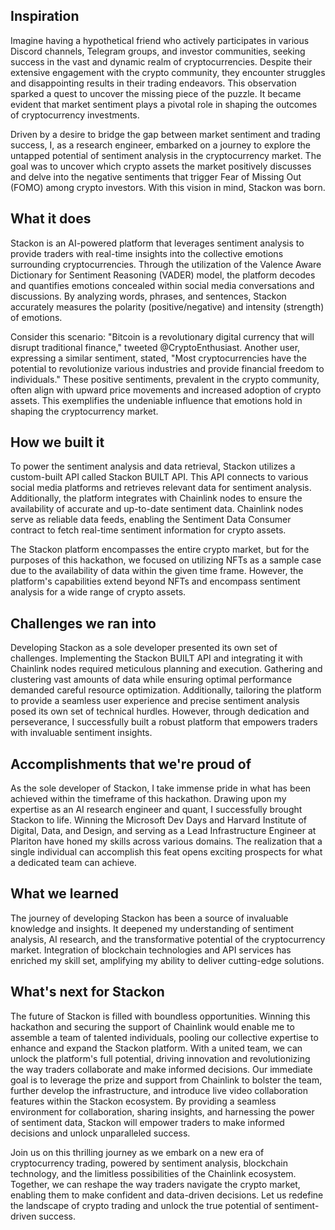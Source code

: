 ## Inspiration
Imagine having a hypothetical friend who actively participates in various Discord channels, Telegram groups, and investor communities, seeking success in the vast and dynamic realm of cryptocurrencies. Despite their extensive engagement with the crypto community, they encounter struggles and disappointing results in their trading endeavors. This observation sparked a quest to uncover the missing piece of the puzzle. It became evident that market sentiment plays a pivotal role in shaping the outcomes of cryptocurrency investments.

Driven by a desire to bridge the gap between market sentiment and trading success, I, as a research engineer, embarked on a journey to explore the untapped potential of sentiment analysis in the cryptocurrency market. The goal was to uncover which crypto assets the market positively discusses and delve into the negative sentiments that trigger Fear of Missing Out (FOMO) among crypto investors. With this vision in mind, Stackon was born.

## What it does
Stackon is an AI-powered platform that leverages sentiment analysis to provide traders with real-time insights into the collective emotions surrounding cryptocurrencies. Through the utilization of the Valence Aware Dictionary for Sentiment Reasoning (VADER) model, the platform decodes and quantifies emotions concealed within social media conversations and discussions. By analyzing words, phrases, and sentences, Stackon accurately measures the polarity (positive/negative) and intensity (strength) of emotions.

Consider this scenario: "Bitcoin is a revolutionary digital currency that will disrupt traditional finance," tweeted @CryptoEnthusiast. Another user, expressing a similar sentiment, stated, "Most cryptocurrencies have the potential to revolutionize various industries and provide financial freedom to individuals." These positive sentiments, prevalent in the crypto community, often align with upward price movements and increased adoption of crypto assets. This exemplifies the undeniable influence that emotions hold in shaping the cryptocurrency market.

## How we built it
To power the sentiment analysis and data retrieval, Stackon utilizes a custom-built API called Stackon BUILT API. This API connects to various social media platforms and retrieves relevant data for sentiment analysis. Additionally, the platform integrates with Chainlink nodes to ensure the availability of accurate and up-to-date sentiment data. Chainlink nodes serve as reliable data feeds, enabling the Sentiment Data Consumer contract to fetch real-time sentiment information for crypto assets.

The Stackon platform encompasses the entire crypto market, but for the purposes of this hackathon, we focused on utilizing NFTs as a sample case due to the availability of data within the given time frame. However, the platform's capabilities extend beyond NFTs and encompass sentiment analysis for a wide range of crypto assets.

## Challenges we ran into
Developing Stackon as a sole developer presented its own set of challenges. Implementing the Stackon BUILT API and integrating it with Chainlink nodes required meticulous planning and execution. Gathering and clustering vast amounts of data while ensuring optimal performance demanded careful resource optimization. Additionally, tailoring the platform to provide a seamless user experience and precise sentiment analysis posed its own set of technical hurdles. However, through dedication and perseverance, I successfully built a robust platform that empowers traders with invaluable sentiment insights.

## Accomplishments that we're proud of
As the sole developer of Stackon, I take immense pride in what has been achieved within the timeframe of this hackathon. Drawing upon my expertise as an AI research engineer and quant, I successfully brought Stackon to life. Winning the Microsoft Dev Days and Harvard Institute of Digital, Data, and Design, and serving as a Lead Infrastructure Engineer at Plariton have honed my skills across various domains. The realization that a single individual can accomplish this feat opens exciting prospects for what a dedicated team can achieve.

## What we learned
The journey of developing Stackon has been a source of invaluable knowledge and insights. It deepened my understanding of sentiment analysis, AI research, and the transformative potential of the cryptocurrency market. Integration of blockchain technologies and API services has enriched my skill set, amplifying my ability to deliver cutting-edge solutions.

## What's next for Stackon
The future of Stackon is filled with boundless opportunities. Winning this hackathon and securing the support of Chainlink would enable me to assemble a team of talented individuals, pooling our collective expertise to enhance and expand the Stackon platform. With a united team, we can unlock the platform's full potential, driving innovation and revolutionizing the way traders collaborate and make informed decisions. Our immediate goal is to leverage the prize and support from Chainlink to bolster the team, further develop the infrastructure, and introduce live video collaboration features within the Stackon ecosystem. By providing a seamless environment for collaboration, sharing insights, and harnessing the power of sentiment data, Stackon will empower traders to make informed decisions and unlock unparalleled success.

Join us on this thrilling journey as we embark on a new era of cryptocurrency trading, powered by sentiment analysis, blockchain technology, and the limitless possibilities of the Chainlink ecosystem. Together, we can reshape the way traders navigate the crypto market, enabling them to make confident and data-driven decisions. Let us redefine the landscape of crypto trading and unlock the true potential of sentiment-driven success.
